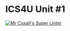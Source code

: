 # ICS4U Unit #1

[![Mr Coxall's Super Linter](https://github.com/ICS4U-Templates/ICS4U-Unit1-ICS4U-1-2023/workflows/Mr%20Coxall's%20Super%20Linter/badge.svg)](https://github.com/ICS4U-Templates/ICS4U-Unit1-ICS4U-1-2023/actions/)
